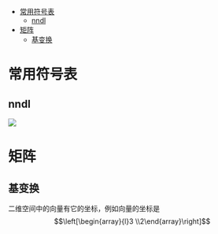 <!-- TOC -->

- [常用符号表](#常用符号表)
  - [nndl](#nndl)
- [矩阵](#矩阵)
  - [基变换](#基变换)

<!-- /TOC -->
# 常用符号表
## nndl
![](https://raw.githubusercontent.com/bailingnan/PicGo/master/20200406222643.png)
# 矩阵
## 基变换
二维空间中的向量有它的坐标，例如向量的坐标是$$\left[\begin{array}{l}3 \\2\end{array}\right]$$
